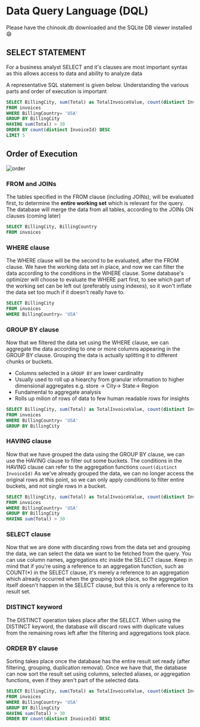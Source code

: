 # Data Query Language (DQL)

Please have the chinook.db downloaded and the SQLite DB viewer installed :smile:
## SELECT STATEMENT 
For a business analyst SELECT and it's clauses are most important syntax as this allows access to data and ability to analyze data

A representative SQL statement is given below. Understanding the various parts and order of execution is important
```sql
SELECT BillingCity, sum(Total) as TotalInvoiceValue, count(distinct InvoiceId) as Invoices
FROM invoices 
WHERE BillingCountry= 'USA'
GROUP BY BillingCity
HAVING sum(Total) > 30
ORDER BY count(distinct InvoiceId) DESC
LIMIT 5
```
## Order of Execution
![order](https://learnsql.com/blog/sql-order-of-operations/1.png)
### FROM and JOINs

The tables specified in the FROM clause (including JOINs), will be evaluated first, to determine the **entire working set** which is relevant for the query. The database will merge the data from all tables, according to the JOINs ON clauses (coming later)

```sql
SELECT BillingCity, BillingCountry
FROM invoices
```

### WHERE clause

The WHERE clause will be the second to be evaluated, after the FROM clause. We have the working data set in place, and now we can filter the data according to the conditions in the WHERE clause. Some database's optimizer will choose to evaluate the WHERE part first, to see which part of the working set can be left out (preferably using indexes), so it won't inflate the data set too much if it doesn't really have to.

```sql
SELECT BillingCity
FROM invoices 
WHERE BillingCountry= 'USA'
```

### GROUP BY clause

Now that we filtered the data set using the WHERE clause, we can aggregate the data according to one or more columns appearing in the GROUP BY clause. Grouping the data is actually splitting it to different chunks or buckets.
- Columns selected in a `GROUP BY` are lower cardinality
- Usually used to roll up a hiearchy from granular information to higher dimensional aggregates e.g. store -> City-> State-> Region
- Fundamental to aggregate analysis
- Rolls up milion of rows of data to few human readable rows for insights

```sql
SELECT BillingCity, sum(Total) as TotalInvoiceValue, count(distinct InvoiceId) as Invoices
FROM invoices 
WHERE BillingCountry= 'USA'
GROUP BY BillingCity
```

### HAVING clause

Now that we have grouped the data using the GROUP BY clause, we can use the HAVING clause to filter out some buckets. The conditions in the HAVING clause can refer to the aggregation functions `count(distinct InvoiceId)`
As we've already grouped the data, we can no longer access the original rows at this point, so we can only apply conditions to filter entire buckets, and not single rows in a bucket.
```sql
SELECT BillingCity, sum(Total) as TotalInvoiceValue, count(distinct InvoiceId) as Invoices
FROM invoices 
WHERE BillingCountry= 'USA'
GROUP BY BillingCity
HAVING sum(Total) > 30
```

### SELECT clause

Now that we are done with discarding rows from the data set and grouping the data, we can select the data we want to be fetched from the query. You can use column names, aggregations etc inside the SELECT clause. Keep in mind that if you're using a reference to an aggregation function, such as COUNT(*) in the SELECT clause, it's merely a reference to an aggregation which already occurred when the grouping took place, so the aggregation itself doesn't happen in the SELECT clause, but this is only a reference to its result set.

### DISTINCT keyword
The DISTINCT operation takes place after the SELECT. When using the DISTINCT keyword, the database will discard rows with duplicate values from the remaining rows left after the filtering and aggregations took place.

### ORDER BY clause
Sorting takes place once the database has the entire result set ready (after filtering, grouping, duplication removal). Once we have that, the database can now sort the result set using columns, selected aliases, or aggregation functions, even if they aren't part of the selected data. 

```sql
SELECT BillingCity, sum(Total) as TotalInvoiceValue, count(distinct InvoiceId) as Invoices
FROM invoices 
WHERE BillingCountry= 'USA'
GROUP BY BillingCity
HAVING sum(Total) > 30
ORDER BY count(distinct InvoiceId) DESC
```

